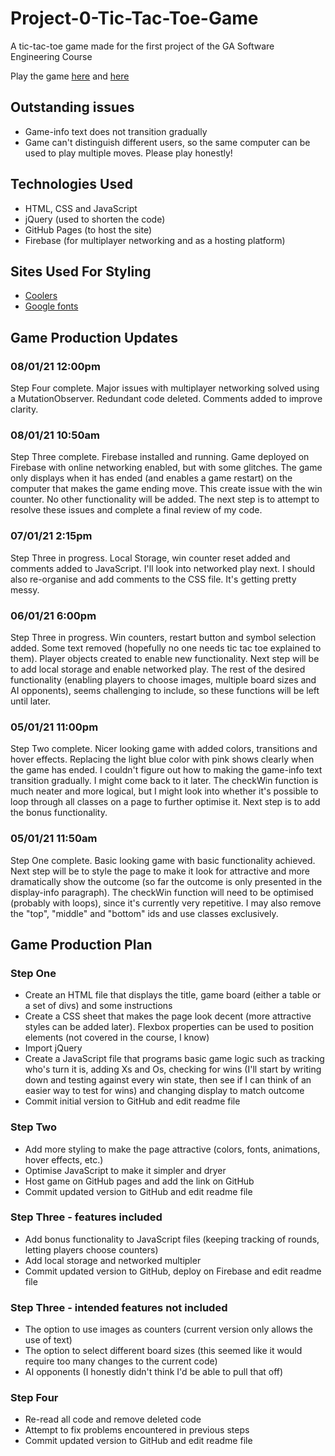 # Project-0-Tic-Tac-Toe-Game
A tic-tac-toe game made for the first project of the GA Software Engineering Course

Play the game [here](https://peglione.github.io/Project-0-Tic-Tac-Toe-Game/) and [here](https://pams-tic-tac-toe.web.app/)

## Outstanding issues

* Game-info text does not transition gradually
* Game can't distinguish different users, so the same computer can be used to play multiple moves. Please play honestly!

## Technologies Used
* HTML, CSS and JavaScript
* jQuery (used to shorten the code)
* GitHub Pages (to host the site)
* Firebase (for multiplayer networking and as a hosting platform)

## Sites Used For Styling
* [Coolers](https://coolors.co/palettes/popular)
* [Google fonts](https://fonts.google.com/specimen/Open+Sans?preview.text=XOXOXOX&preview.text_type=custom&sidebar.open=true&selection.family=Open+Sans:wght@400;700)

## Game Production Updates

### 08/01/21 12:00pm

Step Four complete. Major issues with multiplayer networking solved using a MutationObserver. Redundant code deleted. Comments added to improve clarity.

### 08/01/21 10:50am

Step Three complete. Firebase installed and running. Game deployed on Firebase with online networking enabled, but with some glitches. The game only displays when it has ended (and enables a game restart) on the computer that makes the game ending move. This create issue with the win counter. No other functionality will be added. The next step is to attempt to resolve these issues and complete a final review of my code.

### 07/01/21 2:15pm

Step Three in progress. Local Storage, win counter reset added and comments added to JavaScript. I'll look into networked play next. I should also re-organise and add comments to the CSS file. It's getting pretty messy.

### 06/01/21 6:00pm

Step Three in progress. Win counters, restart button and symbol selection added. Some text removed (hopefully no one needs tic tac toe explained to them). Player objects created to enable new functionality. Next step will be to add local storage and enable networked play. The rest of the desired functionality (enabling players to choose images, multiple board sizes and AI opponents), seems challenging to include, so these functions will be left until later.

### 05/01/21 11:00pm

Step Two complete. Nicer looking game with added colors, transitions and hover effects. Replacing the light blue color with pink shows clearly when the game has ended. I couldn't figure out how to making the game-info text transition gradually. I might come back to it later. The checkWin function is much neater and more logical, but I might look into whether it's possible to loop through all classes on a page to further optimise it. Next step is to add the bonus functionality.

### 05/01/21 11:50am

Step One complete. Basic looking game with basic functionality achieved. Next step will be to style the page to make it look for attractive and more dramatically show the outcome (so far the outcome is only presented in the display-info paragraph). The checkWin function will need to be optimised (probably with loops), since it's currently very repetitive. I may also remove the "top", "middle" and "bottom" ids and use classes exclusively.

## Game Production Plan

### Step One
* Create an HTML file that displays the title, game board (either a table or a set of divs) and some instructions
* Create a CSS sheet that makes the page look decent (more attractive styles can be added later). Flexbox properties can be used to position elements (not covered in the course, I know)
* Import jQuery
* Create a JavaScript file that programs basic game logic such as tracking who's turn it is, adding Xs and Os, checking for wins (I'll start by writing down and testing against every win state, then see if I can think of an easier way to test for wins) and changing display to match outcome
* Commit initial version to GitHub and edit readme file

### Step Two
* Add more styling to make the page attractive (colors, fonts, animations, hover effects, etc.)
* Optimise JavaScript to make it simpler and dryer
* Host game on GitHub pages and add the link on GitHub
* Commit updated version to GitHub and edit readme file

### Step Three - features included
* Add bonus functionality to JavaScript files (keeping tracking of rounds, letting players choose counters)
* Add local storage and networked multipler
* Commit updated version to GitHub, deploy on Firebase and edit readme file

### Step Three - intended features not included
* The option to use images as counters (current version only allows the use of text)
* The option to select different board sizes (this seemed like it would require too many changes to the current code)
* AI opponents (I honestly didn't think I'd be able to pull that off)

### Step Four
* Re-read all code and remove deleted code
* Attempt to fix problems encountered in previous steps
* Commit updated version to GitHub and edit readme file
